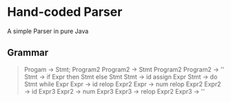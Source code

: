 # Hand-coded Parser

A simple Parser in pure Java

## Grammar

> Progam -> Stmt; Program2
> Program2 -> Stmt Program2 
> Program2 -> ''
> Stmt -> if Expr then Stmt else Stmt 
> Stmt -> id assign Expr
> Stmt -> do Stmt while Expr
> Expr -> id relop Expr2 
> Expr -> num relop Expr2
> Expr2 -> id Expr3
> Expr2 -> num Expr3
> Expr3 -> relop Expr2
> Expr3 -> ''

